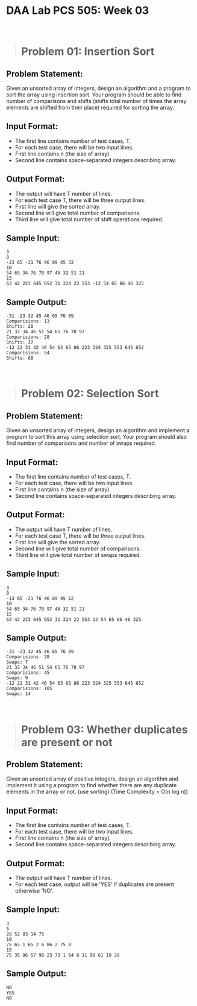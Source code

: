 # DAA Lab PCS 505: Week 03

&nbsp;&nbsp;

> # Problem 01: Insertion Sort

## Problem Statement: 
Given an unsorted array of integers, design an algorithm and a program to sort the array using insertion sort. Your program should be able to find number of comparisons and shifts (shifts total number of times the array elements are shifted from their place) required for sorting the array.


## Input Format:
* The first line contains number of test cases, T.
* For each test case, there will be two input lines.
* First line contains n (the size of array).
* Second line contains space-separated integers describing array.


## Output Format:
* The output will have T number of lines.
* For each test case T, there will be three output lines.
* First line will give the sorted array.
* Second line will give total number of comparisons.
* Third line will give total number of shift operations required.


## Sample Input:
```
3
8
-23 65 -31 76 46 89 45 32
10
54 65 34 76 78 97 46 32 51 21
15
63 42 223 645 652 31 324 22 553 -12 54 65 86 46 325

```

## Sample Output:
```
-31 -23 32 45 46 65 76 89 
Comparisions: 13
Shifts: 20
21 32 34 46 51 54 65 76 78 97 
Comparisions: 28
Shifts: 37
-12 22 31 42 46 54 63 65 86 223 324 325 553 645 652 
Comparisions: 54
Shifts: 68

```
&nbsp;&nbsp;


> # Problem 02: Selection Sort

## Problem Statement: 
Given an unsorted array of integers, design an algorithm and implement a program to sort this array using selection sort. Your program should also find number of comparisons and number of swaps required.


## Input Format:
* The first line contains number of test cases, T.
* For each test case, there will be two input lines.
* First line contains n (the size of array).
* Second line contains space-separated integers describing array.


## Output Format:
* The output will have T number of lines.
* For each test case T, there will be three output lines.
* First line will give the sorted array.
* Second line will give total number of comparisons.
* Third line will give total number of swaps required.


## Sample Input:
```
3
8
-13 65 -21 76 46 89 45 12
10
54 65 34 76 78 97 46 32 51 21
15
63 42 223 645 652 31 324 22 553 12 54 65 86 46 325

```

## Sample Output:
```
-31 -23 32 45 46 65 76 89 
Comparisions: 28
Swaps: 7
21 32 34 46 51 54 65 76 78 97 
Comparisions: 45
Swaps: 9
-12 22 31 42 46 54 63 65 86 223 324 325 553 645 652 
Comparisions: 105
Swaps: 14

```
&nbsp;&nbsp;

> # Problem 03: Whether duplicates are present or not

## Problem Statement: 
Given an unsorted array of positive integers, design an algorithm and implement it using a program to find whether there are any duplicate elements in the array or not. (use sorting) (Time Complexity = O(n log n))


## Input Format:
* The first line contains number of test cases, T.
* For each test case, there will be two input lines.
* First line contains n (the size of array).
* Second line contains space-separated integers describing array.


## Output Format:
* The output will have T number of lines.
* For each test case, output will be 'YES' if duplicates are present otherwise ‘NO’.


## Sample Input:
```
3
5
28 52 83 14 75
10
75 65 1 65 2 6 86 2 75 8
15
75 35 86 57 98 23 73 1 64 8 11 90 61 19 20

```

## Sample Output:
```
NO 
YES
NO

```